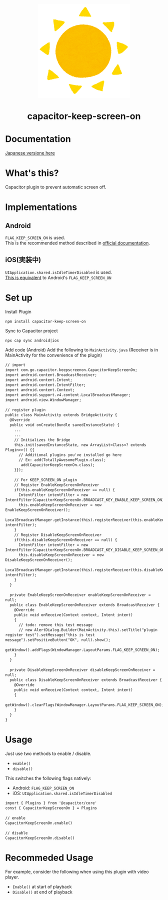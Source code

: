 <p align="center"><img src="./docs/logo.png" alt="Capacitor Keep Screen On logo"></p>
<h1 align="center">capacitor-keep-screen-on</h1>

# Documentation
[Japanese versione here](https://github.com/go-u/capacitor-keep-screen-on)

# What's this?
Capacitor plugin to prevent automatic screen off.

# Implementations
## Android
`FLAG_KEEP_SCREEN_ON` is used.   
This is the recommended method described in [official documentation](https://developer.android.com/training/scheduling/wakelock#screen).

## iOS(実装中)
`UIApplication.shared.isIdleTimerDisabled` is used.     
[This is equivalent](https://developer.apple.com/documentation/uikit/uiapplication/1623070-isidletimerdisabled) to Android's `FLAG_KEEP_SCREEN_ON` 

# Set up
Install Plugin
```
npm install capacitor-keep-screen-on
```
Sync to Capacitor project
```
npx cap sync android|ios
```

Add code (Android)
Add the following to `MainActivity.java`
(Receiver is in MainActivity for the convenience of the plugin)

```
// import
import com.go.capacitor.keepscreenon.CapacitorKeepScreenOn;
import android.content.BroadcastReceiver;
import android.content.Intent;
import android.content.IntentFilter;
import android.content.Context;
import android.support.v4.content.LocalBroadcastManager;
import android.view.WindowManager;

// register plugin
public class MainActivity extends BridgeActivity {
  @Override
  public void onCreate(Bundle savedInstanceState) {
    ...
    ...
    // Initializes the Bridge
    this.init(savedInstanceState, new ArrayList<Class<? extends Plugin>>() {{
      // Additional plugins you've installed go here
      // Ex: add(TotallyAwesomePlugin.class);
       add(CapacitorKeepScreenOn.class);
    }});

    // For KEEP_SCREEN_ON plugin
    // Register EnableKeepScreenOnReceiver
    if(this.enableKeepScreenOnReceiver == null) {
      IntentFilter intentFilter = new IntentFilter(CapacitorKeepScreenOn.BROADCAST_KEY_ENABLE_KEEP_SCREEN_ON);
      this.enableKeepScreenOnReceiver = new EnableKeepScreenOnReceiver();
      LocalBroadcastManager.getInstance(this).registerReceiver(this.enableKeepScreenOnReceiver, intentFilter);
    }
    // Register DisableKeepScreenOnReceiver
    if(this.disableKeepScreenOnReceiver == null) {
      IntentFilter intentFilter = new IntentFilter(CapacitorKeepScreenOn.BROADCAST_KEY_DISABLE_KEEP_SCREEN_ON);
      this.disableKeepScreenOnReceiver = new DisableKeepScreenOnReceiver();
      LocalBroadcastManager.getInstance(this).registerReceiver(this.disableKeepScreenOnReceiver, intentFilter);
    }
  }

  private EnableKeepScreenOnReceiver enableKeepScreenOnReceiver = null;
  public class EnableKeepScreenOnReceiver extends BroadcastReceiver {
    @Override
    public void onReceive(Context context, Intent intent)
    {
      // todo: remove this test message
      // new AlertDialog.Builder(MainActivity.this).setTitle("plugin register test").setMessage("this is test message").setPositiveButton("OK", null).show();
      getWindow().addFlags(WindowManager.LayoutParams.FLAG_KEEP_SCREEN_ON);
    }
  }

  private DisableKeepScreenOnReceiver disableKeepScreenOnReceiver = null;
  public class DisableKeepScreenOnReceiver extends BroadcastReceiver {
    @Override
    public void onReceive(Context context, Intent intent)
    {
      getWindow().clearFlags(WindowManager.LayoutParams.FLAG_KEEP_SCREEN_ON);
    }
  }
}
```

# Usage
Just use two methods to enable / disable.
- `enable()`  
- `disable()`
  
This switches the following flags natively:
- Android: `FLAG_KEEP_SCREEN_ON`
- iOS: `UIApplication.shared.isIdleTimerDisabled`

```
import { Plugins } from '@capacitor/core'
const { CapacitorKeepScreenOn } = Plugins

// enable
CapacitorKeepScreenOn.enable()

// disable
CapacitorKeepScreenOn.disable()
```

# Recommeded Usage
For example, consider the following when using this plugin with video player.
- `Enable()` at start of playback
- `Disable()` at end of playback
